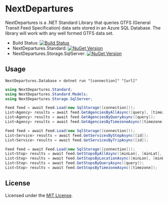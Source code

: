 # NextDepartures

NextDepartures is a .NET Standard Library that queries GTFS (General Transit Feed Specification) data sets stored in an Azure SQL Database. The library will work with any well formed GTFS data set.

* Build Status: [![Build Status](https://philvessey.visualstudio.com/NextDepartures/_apis/build/status/philvessey.NextDepartures?branchName=master)](https://philvessey.visualstudio.com/NextDepartures/_build/latest?definitionId=2&branchName=master)
* NextDepartures.Standard: [![NuGet Version](https://img.shields.io/nuget/v/NextDepartures.Standard.svg?style=flat)](https://www.nuget.org/packages/NextDepartures.Standard/)
* NextDepartures.Storage.SqlServer: [![NuGet Version](https://img.shields.io/nuget/v/NextDepartures.Storage.SqlServer.svg?style=flat)](https://www.nuget.org/packages/NextDepartures.Storage.SqlServer/)

## Usage

```
NextDepartures.Database > dotnet run "[connection]" "[url]"
```

```csharp
using NextDepartures.Standard;
using NextDepartures.Standard.Models;
using NextDepartures.Storage.SqlServer;

Feed feed = await Feed.Load(new SqlStorage([connection]));
List<Agency> results = await feed.GetAgenciesByAllAsync([query], [timezone]);
List<Agency> results = await feed.GetAgenciesByQueryAsync([query]);
List<Agency> results = await feed.GetAgenciesByTimezoneAsync([timezone]);

Feed feed = await Feed.Load(new SqlStorage([connection]));
List<Service> results = await feed.GetServicesByStopAsync([id]);
List<Service> results = await feed.GetServicesByTripAsync([id]);

Feed feed = await Feed.Load(new SqlStorage([connection]));
List<Stop> results = await feed.GetStopsByAllAsync([minLon], [minLat], [maxLon], [maxLat], [query], [timezone]);
List<Stop> results = await feed.GetStopsByLocationAsync([minLon], [minLat], [maxLon], [maxLat]);
List<Stop> results = await feed.GetStopsByQueryAsync([query]);
List<Stop> results = await feed.GetStopsByTimezoneAsync([timezone]);
```

## License

Licensed under the [MIT License](./LICENSE).